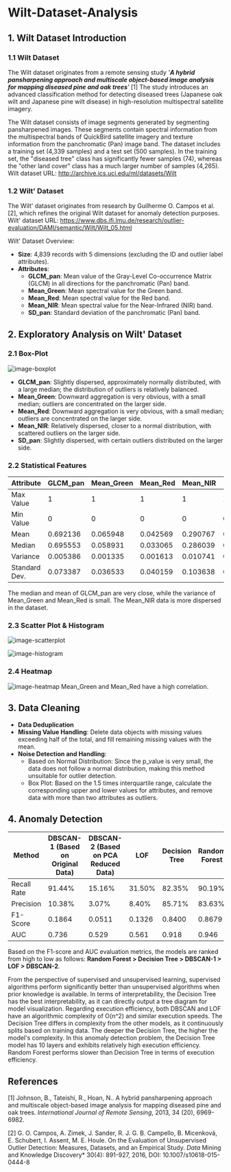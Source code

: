 # Wilt-Dataset-Analysis

## 1. Wilt Dataset Introduction

### 1.1 Wilt Dataset

The Wilt dataset originates from a remote sensing study *'**A hybrid pansharpening approach and multiscale object-based image analysis for mapping diseased pine and oak trees**'* [1] The study introduces an advanced classification method for detecting diseased trees (Japanese oak wilt and Japanese pine wilt disease) in high-resolution multispectral satellite imagery. 

The Wilt dataset consists of image segments generated by segmenting pansharpened images. These segments contain spectral information from the multispectral bands of QuickBird satellite imagery and texture information from the panchromatic (Pan) image band. The dataset includes a training set (4,339 samples) and a test set (500 samples). In the training set, the "diseased tree" class has significantly fewer samples (74), whereas the "other land cover" class has a much larger number of samples (4,265). Wilt dataset URL: http://archive.ics.uci.edu/ml/datasets/Wilt

### 1.2 Wilt' Dataset

The Wilt' dataset originates from research by Guilherme O. Campos et al. [2], which refines the original Wilt dataset for anomaly detection purposes. Wilt' dataset URL: https://www.dbs.ifi.lmu.de/research/outlier-evaluation/DAMI/semantic/Wilt/Wilt_05.html

Wilt' Dataset Overview:

- **Size**: 4,839 records with 5 dimensions (excluding the ID and outlier label attributes).
- **Attributes**:
  - **GLCM_pan**: Mean value of the Gray-Level Co-occurrence Matrix (GLCM) in all directions for the panchromatic (Pan) band.
  - **Mean_Green**: Mean spectral value for the Green band.
  - **Mean_Red**: Mean spectral value for the Red band.
  - **Mean_NIR**: Mean spectral value for the Near-Infrared (NIR) band.
  - **SD_pan**: Standard deviation of the panchromatic (Pan) band.

## 2. Exploratory Analysis on Wilt' Dataset

### 2.1 Box-Plot

![image-boxplot](image/image-boxplot.png)

- **GLCM_pan**: Slightly dispersed, approximately normally distributed, with a large median; the distribution of outliers is relatively balanced.
- **Mean_Green**: Downward aggregation is very obvious, with a small median; outliers are concentrated on the larger side.
- **Mean_Red**: Downward aggregation is very obvious, with a small median; outliers are concentrated on the larger side.
- **Mean_NIR**: Relatively dispersed, closer to a normal distribution, with scattered outliers on the larger side.
- **SD_pan**: Slightly dispersed, with certain outliers distributed on the larger side.

### 2.2 Statistical Features

| Attribute     | GLCM_pan | Mean_Green | Mean_Red | Mean_NIR | SD_pan   |
| ------------- | -------- | ---------- | -------- | -------- | -------- |
| Max Value     | 1        | 1          | 1        | 1        | 1        |
| Min Value     | 0        | 0          | 0        | 0        | 0        |
| Mean          | 0.692136 | 0.065948   | 0.042569 | 0.290767 | 0.156426 |
| Median        | 0.695553 | 0.058931   | 0.033065 | 0.286039 | 0.148225 |
| Variance      | 0.005386 | 0.001335   | 0.001613 | 0.010741 | 0.004698 |
| Standard Dev. | 0.073387 | 0.036533   | 0.040159 | 0.103638 | 0.068539 |

The median and mean of GLCM_pan are very close, while the variance of Mean_Green and Mean_Red is small. The Mean_NIR data is more dispersed in the dataset.

### 2.3 Scatter Plot & Histogram

![image-scatterplot](image/image-scatterplot.png)

![image-histogram](image/image-histogram.png)

### 2.4 Heatmap

![image-heatmap](image/image-heatmap.png)
Mean_Green and Mean_Red have a high correlation.

## 3. Data Cleaning

- **Data Deduplication**
- **Missing Value Handling**: Delete data objects with missing values exceeding half of the total, and fill remaining missing values with the mean.
- **Noise Detection and Handling**:
  - Based on Normal Distribution: Since the p_value is very small, the data does not follow a normal distribution, making this method unsuitable for outlier detection.
  - Box Plot: Based on the 1.5 times interquartile range, calculate the corresponding upper and lower values for attributes, and remove data with more than two attributes as outliers.

## 4. Anomaly Detection

| Method      | DBSCAN-1 (Based on Original Data) | DBSCAN-2 (Based on PCA Reduced Data) | LOF    | Decision Tree | Random Forest |
| ----------- | --------------------------------- | ------------------------------------ | ------ | ------------- | ------------- |
| Recall Rate | 91.44%                            | 15.16%                               | 31.50% | 82.35%        | 90.19%        |
| Precision   | 10.38%                            | 3.07%                                | 8.40%  | 85.71%        | 83.63%        |
| F1-Score    | 0.1864                            | 0.0511                               | 0.1326 | 0.8400        | 0.8679        |
| AUC         | 0.736                             | 0.529                                | 0.561  | 0.918         | 0.946         |

Based on the F1-score and AUC evaluation metrics, the models are ranked from high to low as follows: **Random Forest > Decision Tree > DBSCAN-1 > LOF > DBSCAN-2**.

From the perspective of supervised and unsupervised learning, supervised algorithms perform significantly better than unsupervised algorithms when prior knowledge is available. In terms of interpretability, the Decision Tree has the best interpretability, as it can directly output a tree diagram for model visualization. Regarding execution efficiency, both DBSCAN and LOF have an algorithmic complexity of O(n^2) and similar execution speeds. The Decision Tree differs in complexity from the other models, as it continuously splits based on training data. The deeper the Decision Tree, the higher the model's complexity. In this anomaly detection problem, the Decision Tree model has 10 layers and exhibits relatively high execution efficiency. Random Forest performs slower than Decision Tree in terms of execution efficiency.

## References

[1] Johnson, B., Tateishi, R., Hoan, N.. A hybrid pansharpening approach and multiscale object-based image analysis for mapping diseased pine and oak trees. *International Journal of Remote Sensing*, 2013, 34 (20), 6969-6982.

[2] G. O. Campos, A. Zimek, J. Sander, R. J. G. B. Campello, B. Micenková, E. Schubert, I. Assent, M. E. Houle. On the Evaluation of Unsupervised Outlier Detection: Measures, Datasets, and an Empirical Study. *Data*   Mining and Knowledge Discovery* 30(4): 891-927, 2016, DOI: 10.1007/s10618-015-0444-8
